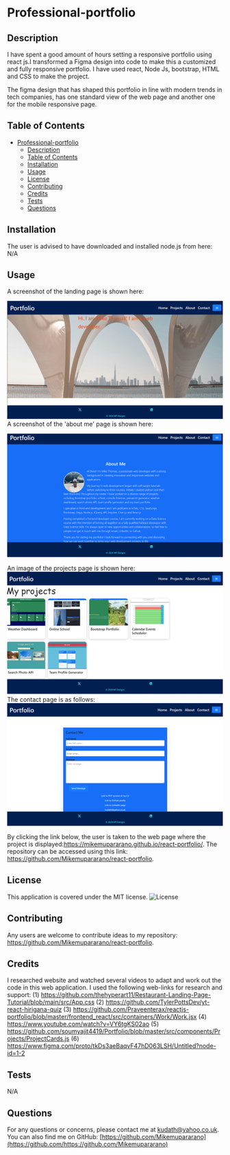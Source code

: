 # Professional-portfolio
## Description
I have spent a good amount of hours setting a responsive portfolio using react js.I transformed a Figma design into code to make this a customized and fully responsive portfolio. I have used react, Node Js, bootstrap, HTML and CSS to make the project.  

The figma design that has shaped this portfolio in line with modern trends in tech companies, has one standard view of the web page and another one for the mobile responsive page.

 
## Table of Contents
- [Professional-portfolio](#professional-portfolio)
  - [Description](#description)
  - [Table of Contents](#table-of-contents)
  - [Installation](#installation)
  - [Usage](#usage)
  - [License](#license)
  - [Contributing](#contributing)
  - [Credits](#credits)
  - [Tests](#tests)
  - [Questions](#questions)

## Installation
The user is advised to have downloaded and installed node.js from here: 
N/A


## Usage

A screenshot of the landing page is shown here:

![A screenshot :](./src/assets/landing%20page.png)
A screenshot of the 'about me' page is shown here:

![A screenshot :](./src/assets/about-page.png)

An image of the projects page is shown here:
![A screenshot :](./src/assets/projects-page.png)
The contact page is as follows: 
![A screenshot :](./src/assets/contact-page.png)

By clicking the link below, the user is taken to the web page where the project is displayed:https://mikemupararano.github.io/react-portfolio/.
The repository can be accessed using this link: https://github.com/Mikemupararano/react-portfolio.

## License
This application is covered under the MIT license.
![License](https://img.shields.io/badge/license-MIT-blue.svg)
## Contributing
 Any users are welcome to contribute ideas to my repository: https://github.com/Mikemupararano/react-portfolio.

## Credits
I researched website and watched several videos to adapt and work out the code in this web application. I used the following web-links for research and support:
(1) https://github.com/thehyperart11/Restaurant-Landing-Page-Tutorial/blob/main/src/App.css
(2) https://github.com/TylerPottsDev/yt-react-hirigana-quiz
(3) https://github.com/Praveenterax/reactjs-portfolio/blob/master/frontend_react/src/containers/Work/Work.jsx
(4) https://www.youtube.com/watch?v=VY6tgKS02ao
(5) https://github.com/soumyajit4419/Portfolio/blob/master/src/components/Projects/ProjectCards.js
(6) https://www.figma.com/proto/tkDs3aeBaqvF47hD063LSH/Untitled?node-id=1-2

## Tests
N/A

## Questions
For any questions or concerns, please contact me at [kudath@yahoo.co.uk](mailto:kudath@yahoo.co.uk).
You can also find me on GitHub: [https://github.com/Mikemupararano](https://github.com/https://github.com/Mikemupararano)
